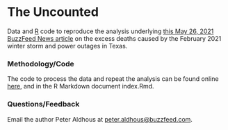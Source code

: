 # The Uncounted

Data and [R](https://www.r-project.org/) code to reproduce the analysis underlying [this May 26, 2021 BuzzFeed News article](https://www.buzzfeednews.com/article/peteraldhous/texas-winter-storm-disaster-deaths) on the excess deaths caused by the February 2021 winter storm and power outages in Texas.

### Methodology/Code
The code to process the data and repeat the analysis can be found online [here](https://buzzfeednews.github.io/2021-05-tx-winter-storm-deaths/), and in the R Markdown document index.Rmd.

### Questions/Feedback
Email the author Peter Aldhous at peter.aldhous@buzzfeed.com.